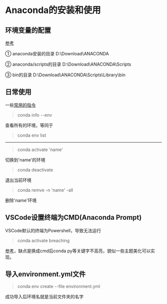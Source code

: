 # Anaconda的安装和使用

## 环境变量的配置

[参考](https://zhuanlan.zhihu.com/p/147602389)

① anaconda安装的目录 D:\Download\ANACONDA

② anaconda/scripts的目录 D:\Download\ANACONDA\Scripts

③ bin的目录 D:\Download\ANACONDA\Scripts\Library\bin

## 日常使用
一些[常用的指令](https://blog.csdn.net/u014628771/article/details/80066624)

> conda info --env

查看所有的环境，等同于

> conda env list

---------------------------------------------------

> conda activate 'name'

切换到'name'的环境

> conda deactivate

退出当前环境

> conda remve -n 'name' -all

删除'name'环境
## VSCode设置终端为CMD(Anaconda Prompt)
VSCode默认的终端为Powershell，导致无法运行
> conda activate breaching

[参考](https://blog.csdn.net/qq_41011242/article/details/123043470)，缺点是换成cmd后conda py等关键字不高亮，貌似一些主题美化可以实现。


## 导入environment.yml文件
> conda env create --file environment.yml

成功导入后环境名就是当前文件夹的名字